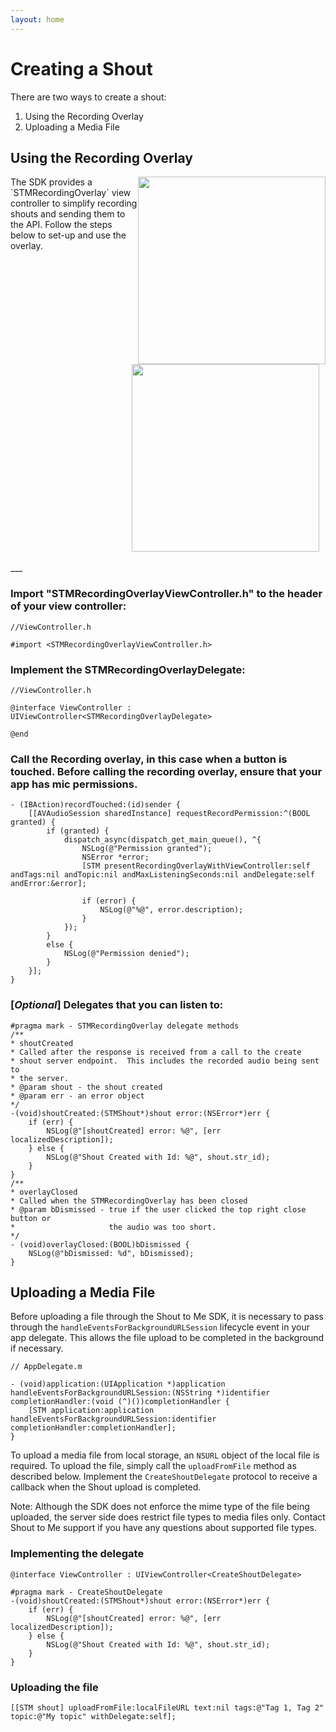 ```yaml
---
layout: home
---
```


# Creating a Shout

There are two ways to create a shout:

1. Using the Recording Overlay
2. Uploading a Media File

## Using the Recording Overlay

<img src="https://s3-us-west-2.amazonaws.com/sdk-public-images/stm-recording-overlay-view-controller-sending.png" height="300px" style="float:right" />
<img src="https://s3-us-west-2.amazonaws.com/sdk-public-images/stm-recording-overlay-view-controller.png" height="300px" style="float:right; margin-left: 10px; margin-right: 10px;" />
The SDK provides a `STMRecordingOverlay` view controller to simplify recording shouts and sending them to the API.
Follow the steps below to set-up and use the overlay.

<div style="clear:right">&nbsp;</div>
___

### Import "STMRecordingOverlayViewController.h" to the header of your view controller:

```objc
//ViewController.h

#import <STMRecordingOverlayViewController.h>
```

### Implement the STMRecordingOverlayDelegate:

```objc
//ViewController.h

@interface ViewController : UIViewController<STMRecordingOverlayDelegate>

@end
```

### Call the Recording overlay, in this case when a button is touched. Before calling the recording overlay, ensure that your app has mic permissions.

```objc
- (IBAction)recordTouched:(id)sender {
    [[AVAudioSession sharedInstance] requestRecordPermission:^(BOOL granted) {
        if (granted) {
            dispatch_async(dispatch_get_main_queue(), ^{
                NSLog(@"Permission granted");
                NSError *error;
                [STM presentRecordingOverlayWithViewController:self andTags:nil andTopic:nil andMaxListeningSeconds:nil andDelegate:self andError:&error];

                if (error) {
                    NSLog(@"%@", error.description);
                }
            });
        }
        else {
            NSLog(@"Permission denied");
        }
    }];
}
```


### [*Optional*] Delegates that you can listen to:

```objc
#pragma mark - STMRecordingOverlay delegate methods
/**
* shoutCreated
* Called after the response is received from a call to the create
* shout server endpoint.  This includes the recorded audio being sent to
* the server.
* @param shout - the shout created
* @param err - an error object
*/
-(void)shoutCreated:(STMShout*)shout error:(NSError*)err {
    if (err) {
        NSLog(@"[shoutCreated] error: %@", [err localizedDescription]);
    } else {
        NSLog(@"Shout Created with Id: %@", shout.str_id);
    }
}
/**
* overlayClosed
* Called when the STMRecordingOverlay has been closed
* @param bDismissed - true if the user clicked the top right close button or
*                     the audio was too short.
*/
- (void)overlayClosed:(BOOL)bDismissed {
    NSLog(@"bDismissed: %d", bDismissed);
}
```

## Uploading a Media File

Before uploading a file through the Shout to Me SDK, it is necessary to pass through the `handleEventsForBackgroundURLSession`
lifecycle event in your app delegate.  This allows the file upload to be completed in the background if necessary.

```objc
// AppDelegate.m

- (void)application:(UIApplication *)application handleEventsForBackgroundURLSession:(NSString *)identifier completionHandler:(void (^)())completionHandler {
    [STM application:application handleEventsForBackgroundURLSession:identifier completionHandler:completionHandler];
}
```

To upload a media file from local storage, an `NSURL` object of the local file is required.  To upload the file,
simply call the `uploadFromFile` method as described below. Implement the `CreateShoutDelegate` protocol to receive a callback
when the Shout upload is completed.

Note: Although the SDK does not enforce the mime type of the file being uploaded, the server side does restrict file
types to media files only.  Contact Shout to Me support if you have any questions about supported file types.

### Implementing the delegate
```objc
@interface ViewController : UIViewController<CreateShoutDelegate>

```

```objc
#pragma mark - CreateShoutDelegate
-(void)shoutCreated:(STMShout*)shout error:(NSError*)err {
    if (err) {
        NSLog(@"[shoutCreated] error: %@", [err localizedDescription]);
    } else {
        NSLog(@"Shout Created with Id: %@", shout.str_id);
    }
}
```

### Uploading the file
```objc
[[STM shout] uploadFromFile:localFileURL text:nil tags:@"Tag 1, Tag 2" topic:@"My topic" withDelegate:self];
```

